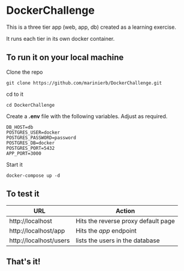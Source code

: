 # DockerChallenge

This is a three tier app (web, app, db) created as a learning exercise.

It runs each tier in its own docker container.

## To run it on your local machine

Clone the repo

    git clone https://github.com/marinierb/DockerChallenge.git

cd to it

    cd DockerChallenge

Create a **.env** file with the following variables. Adjust as required.

    DB_HOST=db
    POSTGRES_USER=docker
    POSTGRES_PASSWORD=password
    POSTGRES_DB=docker
    POSTGRES_PORT=5432
    APP_PORT=3000
    
Start it

    docker-compose up -d
    
## To test it

URL | Action
--- | ---
http://localhost | Hits the reverse proxy default page
http://localhost/app | Hits the *app* endpoint
http://localhost/users | lists the users in the database

## That's it!
